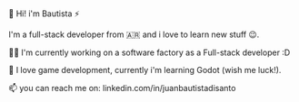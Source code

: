 👋 Hi! i'm Bautista ⚡

I'm a full-stack developer from 🇦🇷 and i love to learn new stuff 😉.

👨‍💻 I'm currently working on a software factory as a Full-stack developer :D

🔭 I love game development, currently i'm learning Godot (wish me luck!).

📫 you can reach me on: linkedin.com/in/juanbautistadisanto


